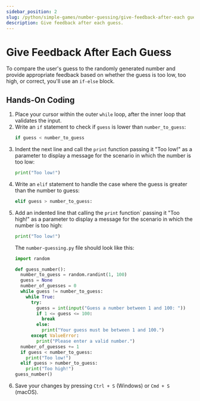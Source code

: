 ```yaml
---
sidebar_position: 2
slug: /python/simple-games/number-guessing/give-feedback-after-each guess
description: Give feedback after each guess.
---
```


# Give Feedback After Each Guess

To compare the user's guess to the randomly generated number and provide appropriate feedback based on whether the guess is too low, too high, or correct, you'll use an `if-else` block.

## Hands-On Coding

1. Place your cursor within the outer `while` loop, after the inner loop that validates the input.
2. Write an `if` statement to check if `guess` is lower than `number_to_guess`:
    ```python
    if guess < number_to_guess
    ```
3. Indent the next line and call the `print` function passing it "Too low!" as a parameter to display a message for the scenario in which the number is too low:
    ```python
    print("Too low!")
    ```
4. Write an `elif` statement to handle the case where the guess is greater than the number to guess:
    ```python
    elif guess > number_to_guess:
    ```
5. Add an indented line that calling the `print` function` passing it "Too high!" as a parameter to display a message for the scenario in which the number is too high:
    ```python
    print("Too low!")
    ```
    The `number-guessing.py` file should look like this:
    ```python
    import random

    def guess_number():
      number_to_guess = random.randint(1, 100)
      guess = None
      number_of_guesses = 0
      while guess != number_to_guess:
        while True:
          try:
            guess = int(input("Guess a number between 1 and 100: "))
            if 1 <= guess <= 100:
              break
            else:
              print("Your guess must be between 1 and 100.")
          except ValueError:
            print("Please enter a valid number.")
      number_of_guesses += 1
      if guess < number_to_guess:
        print("Too low!")
      elif guess > number_to_guess:
        print("Too high!")
    guess_number()
    ```
6. Save your changes by pressing `Ctrl + S` (Windows) or `Cmd + S` (macOS).